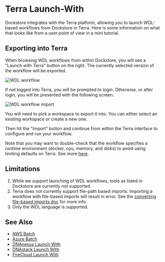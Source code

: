 # Terra Launch-With

Dockstore integrates with the Terra platform, allowing you to launch WDL-based workflows from Dockstore in Terra.  Here is some
information on what that looks like from a user point of view in a mini tutorial.

## Exporting into Terra

When browsing WDL workflows from within Dockstore, you will see a "Launch with Terra" button on the right. The currently selected
version of the workflow will be exported.

![WDL workflow](/assets/images/docs/terra/terra_from_dockstore1.png)

If not logged into Terra, you will be prompted to login. Otherwise, or after login, you will be presented with the following screen. 

![WDL workflow import](/assets/images/docs/terra/terra_from_dockstore2.png)

You will need to pick a workspace to export it into. You can either select an existing workspace or create a new one.

Then hit the "Import" button and continue from within the Terra interface to configure and run your workflow.

Note that you may want to double-check that the workflow specifies a runtime environment (docker, cpu, memory, and disks) to avoid using limiting defaults on Terra.
See more [here](https://cromwell.readthedocs.io/en/stable/wf_options/Overview).

## Limitations
1. While we support launching of WDL workflows, tools as listed in Dockstore are currently not supported.
1. Terra does not currently support file-path based imports.  Importing a workflow with file-based imports will result in error.  See the [converting file-based imports doc](/language-support/#converting-file-path-based-imports-to-public-https-based-imports-for-wdl) for more info.
1. Only the WDL language is supported.

## See Also

* [AWS Batch](../advanced-topics/aws-batch/)
* [Azure Batch](../advanced-topics/azure-batch/)
* [DNAnexus Launch With](../end-user-topics/dnanexus-launch-with/)
* [DNAstack Launch With](../end-user-topics/dnastack-launch-with/)
* [FireCloud Launch With](../end-user-topics/firecloud-launch-with/)
